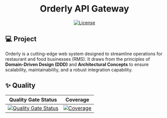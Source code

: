 <h1 align="center">Orderly API Gateway</h1>

<p align="center">
  <a href="#-license">
    <img alt="License" src="https://img.shields.io/static/v1?label=license&message=MIT&color=ed2945&labelColor=000000">
  </a>
</p>

## 💻 Project


Orderly is a cutting-edge web system designed to streamline operations for restaurant and food businesses (RMS). It draws from the principles of **Domain-Driven Design (DDD)** and **Architectural Concepts** to ensure scalability, maintainability, and a robust integration capability.

## ✨ Quality

| Quality Gate Status | Coverage |
| --- | --- |
| [![Quality Gate Status](https://sonarcloud.io/api/project_badges/measure?project=tribofustack_ms-checkout&metric=alert_status)](https://sonarcloud.io/summary/new_code?id=tribofustack_ms-checkout) | [![Coverage](https://sonarcloud.io/api/project_badges/measure?project=tribofustack_ms-checkout&metric=coverage)](https://sonarcloud.io/summary/new_code?id=tribofustack_ms-checkout) |


